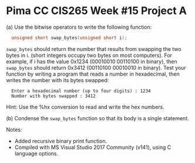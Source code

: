 # Pima CC CIS265 Week #15 Project A

(a) Use the bitwise operators to write the following function:
```C
  unsigned short swap_bytes(unsigned short i);
```
`swap_bytes` should return the number that results from swapping the two bytes in i. (short integers occupy two bytes on most computers). For example, if i has the value 0x1234 (00010010 00110100 in binary), then `swap_bytes` should return 0x3412 (00110100 00010010 in binary). Test your function by writing a program that reads a number in hexadecimal, then writes the number with its bytes swapped:
```Text
  Enter a hexadecimal number (up to four digits) : 1234
  Number with bytes swapped : 3412
```
Hint: Use the %hx conversion to read and write the hex numbers.

(b) Condense the `swap_bytes` function so that its body is a single statement.

Notes:
* Added recursive binary print function. 
* Compiled with MS Visual Studio 2017 Community (v141), using C language options.
